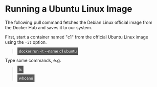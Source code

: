 # Running a Ubuntu Linux Image

The following pull command fetches the Debian Linux official image from the Docker Hub and saves it to our system. 

First, start a container named "c1" from the official Ubuntu Linux image using the `-it` option.

> <span align="left" style="color:#FFF;background:#555;font:Courier New; font-size: 90%; padding-left: 5px; padding-right: 5px; padding-top: 5px; padding-bottom: 5px;"> docker run -it --name c1 ubuntu </span>

Type some commands, e.g.<br/>

> <span align="left" style="color:#FFF;background:#555;font:Courier New; font-size: 90%; padding-left: 5px; padding-right: 5px; padding-top: 5px; padding-bottom: 5px;"> ls </span>
>
> <span align="left" style="color:#FFF;background:#555;font:Courier New; font-size: 90%; padding-left: 5px; padding-right: 5px; padding-top: 5px; padding-bottom: 5px;"> whoami </span>


<br/>
